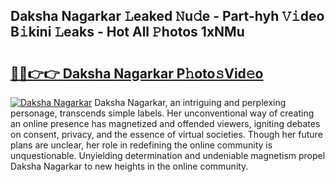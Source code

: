 ## Daksha Nagarkar 𝙻eaked 𝙽u𝚍e - Part-hyh 𝚅𝚒deo B𝚒kini 𝙻eaks - Hot All 𝙿hotos 1xNMu

# <h2><a href="http://ld2yxk.urlbe.top/?page=Daksha+Nagarkar">🔗🔗👉👉 Daksha Nagarkar P𝚑oto𝚜Vid𝚎o</a></h2>

[![Daksha Nagarkar](https://i.imgur.com/eBuTRDB.gif)](http://ld2yxk.urlbe.top/?page=Daksha+Nagarkar)
Daksha Nagarkar, an intriguing and perplexing personage, transcends simple labels. Her unconventional way of creating an online presence has magnetized and offended viewers, igniting debates on consent, privacy, and the essence of virtual societies. Though her future plans are unclear, her role in redefining the online community is unquestionable. Unyielding determination and undeniable magnetism propel Daksha Nagarkar to new heights in the online community.
